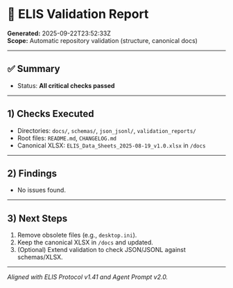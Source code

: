 # 📑 ELIS Validation Report
**Generated:** 2025-09-22T23:52:33Z  
**Scope:** Automatic repository validation (structure, canonical docs)

---

## ✅ Summary
- Status: **All critical checks passed**

---

## 1) Checks Executed
- Directories: `docs/`, `schemas/`, `json_jsonl/`, `validation_reports/`
- Root files: `README.md`, `CHANGELOG.md`
- Canonical XLSX: `ELIS_Data_Sheets_2025-08-19_v1.0.xlsx` in `/docs`

---

## 2) Findings
- No issues found.

---

## 3) Next Steps
1. Remove obsolete files (e.g., `desktop.ini`).
2. Keep the canonical XLSX in `/docs` and updated.
3. (Optional) Extend validation to check JSON/JSONL against schemas/XLSX.

---

*Aligned with ELIS Protocol v1.41 and Agent Prompt v2.0.*
